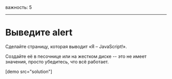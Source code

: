 важность: 5

---

# Выведите alert

Сделайте страницу, которая выводит «Я – JavaScript!».

Создайте её в песочнице или на жестком диске -- это не имеет значения, просто убедитесь, что всё работает.

[demo src="solution"]

